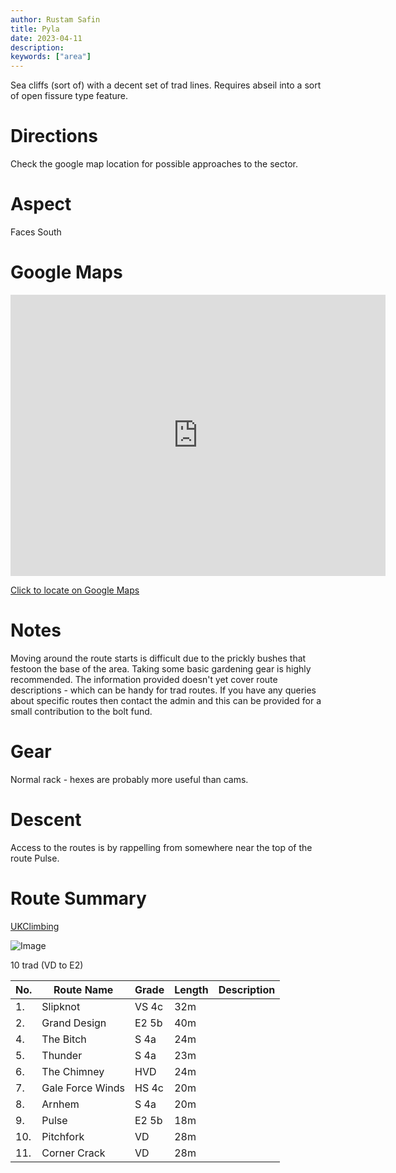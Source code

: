 ```yaml
---
author: Rustam Safin
title: Pyla
date: 2023-04-11
description:
keywords: ["area"]
---
```


Sea cliffs (sort of) with a decent set of trad lines. Requires abseil into a sort of open fissure type feature.

# Directions

Check the google map location for possible approaches to the sector.
# Aspect

Faces South
# Google Maps

<iframe src="https://www.google.com/maps/embed?pb=!1m17!1m12!1m3!1d5029.750851286185!2d33.844944286099775!3d34.95131122186087!2m3!1f0!2f0!3f0!3m2!1i1024!2i768!4f13.1!3m2!1m1!2zMzTCsDU3JzAzLjAiTiAzM8KwNTAnNDguMiJF!5e1!3m2!1sen!2s!4v1681192668667!5m2!1sen!2s" width="600" height="450" style="border:0;" allowfullscreen="" loading="lazy" referrerpolicy="no-referrer-when-downgrade"></iframe>

[Click to locate on Google Maps](https://goo.gl/maps/3vxZ1zmgyUdahJXB7)

# Notes

Moving around the route starts is difficult due to the prickly bushes that festoon the base of the area. Taking some basic gardening gear is highly recommended.
The information provided doesn't yet cover route descriptions - which can be handy for trad routes. If you have any queries about specific routes then contact the admin and this can be provided for a small contribution to the bolt fund.

# Gear

Normal rack - hexes are probably more useful than cams.

# Descent

Access to the routes is by rappelling from somewhere near the top of the route Pulse.

# Route Summary

[UKClimbing](https://www.ukclimbing.com/logbook/crags/cape_pyla-3206/#maps)

![Image](/pyla/pyla-crag-01.jpg)

10 trad (VD to E2)

| No. | Route Name       | Grade | Length | Description |
| --- | ---------------- | ----- | ------ | ----------- |
| 1.  | Slipknot         | VS 4c | 32m    |             |
| 2.  | Grand Design     | E2 5b | 40m    |             |
| 4.  | The Bitch        | S 4a  | 24m    |             |
| 5.  | Thunder          | S 4a  | 23m    |             |
| 6.  | The Chimney      | HVD   | 24m    |             |
| 7.  | Gale Force Winds | HS 4c | 20m    |             |
| 8.  | Arnhem           | S 4a  | 20m    |             |
| 9.  | Pulse            | E2 5b | 18m    |             |
| 10. | Pitchfork        | VD    | 28m    |             |
| 11. | Corner Crack     | VD    | 28m    |             |
